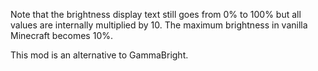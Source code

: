Note that the brightness display text still goes from 0% to 100% but all values are internally multiplied by 10. The maximum brightness in vanilla Minecraft becomes 10%.

This mod is an alternative to GammaBright.
